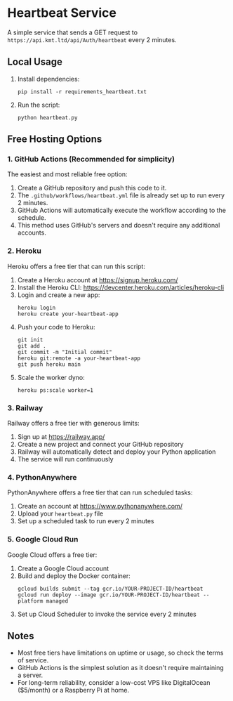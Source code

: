 # Heartbeat Service

A simple service that sends a GET request to `https://api.kmt.ltd/api/Auth/heartbeat` every 2 minutes.

## Local Usage

1. Install dependencies:
   ```
   pip install -r requirements_heartbeat.txt
   ```

2. Run the script:
   ```
   python heartbeat.py
   ```

## Free Hosting Options

### 1. GitHub Actions (Recommended for simplicity)

The easiest and most reliable free option:

1. Create a GitHub repository and push this code to it.
2. The `.github/workflows/heartbeat.yml` file is already set up to run every 2 minutes.
3. GitHub Actions will automatically execute the workflow according to the schedule.
4. This method uses GitHub's servers and doesn't require any additional accounts.

### 2. Heroku

Heroku offers a free tier that can run this script:

1. Create a Heroku account at https://signup.heroku.com/
2. Install the Heroku CLI: https://devcenter.heroku.com/articles/heroku-cli
3. Login and create a new app:
   ```
   heroku login
   heroku create your-heartbeat-app
   ```
4. Push your code to Heroku:
   ```
   git init
   git add .
   git commit -m "Initial commit"
   heroku git:remote -a your-heartbeat-app
   git push heroku main
   ```
5. Scale the worker dyno:
   ```
   heroku ps:scale worker=1
   ```

### 3. Railway

Railway offers a free tier with generous limits:

1. Sign up at https://railway.app/
2. Create a new project and connect your GitHub repository
3. Railway will automatically detect and deploy your Python application
4. The service will run continuously

### 4. PythonAnywhere

PythonAnywhere offers a free tier that can run scheduled tasks:

1. Create an account at https://www.pythonanywhere.com/
2. Upload your `heartbeat.py` file
3. Set up a scheduled task to run every 2 minutes

### 5. Google Cloud Run

Google Cloud offers a free tier:

1. Create a Google Cloud account
2. Build and deploy the Docker container:
   ```
   gcloud builds submit --tag gcr.io/YOUR-PROJECT-ID/heartbeat
   gcloud run deploy --image gcr.io/YOUR-PROJECT-ID/heartbeat --platform managed
   ```
3. Set up Cloud Scheduler to invoke the service every 2 minutes

## Notes

- Most free tiers have limitations on uptime or usage, so check the terms of service.
- GitHub Actions is the simplest solution as it doesn't require maintaining a server.
- For long-term reliability, consider a low-cost VPS like DigitalOcean ($5/month) or a Raspberry Pi at home.
